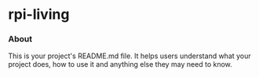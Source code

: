 rpi-living
==========

### About

This is your project's README.md file. It helps users understand what your
project does, how to use it and anything else they may need to know.